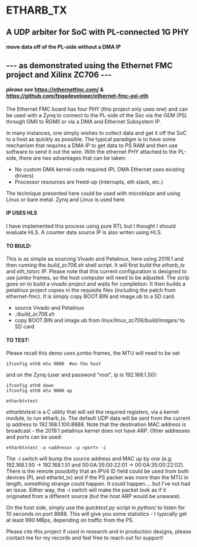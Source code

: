 # ETHARB_TX
## A UDP arbiter for SoC with PL-connected 1G PHY
#### move data off of the PL-side without a DMA IP
## --- as demonstrated using the Ethernet FMC project and Xilinx ZC706 --- 
#### _please see_ https://ethernetfmc.com/ & https://github.com/fpgadeveloper/ethernet-fmc-axi-eth
The Ethernet FMC board has four PHY (this project only uses one) and can be used with a Zynq to connect to the PL-side of the Soc via the GEM (PS) through GMII to RGMII or via a DMA and Ethernet Subsystem IP.

In many instances, one simply wishes to collect data and get it off the SoC to a host as quickly as possible.  The typical paradigm is to have some mechanism that requires a DMA IP to get data to PS RAM and then use software to send it out the wire.  With the ethernet PHY attached to the PL-side, there are two advantages that can be taken: 
- No custom DMA kernel code required (PL DMA Ethernet uses existing drivers)
- Processor resources are freed-up (interrupts, eth stack, etc.)

The technique presented here could be used with microblaze and using Linux or bare metal.  Zynq and Linux is used here.

#### IP USES HLS 

I have implemented this process using pure RTL but I thought I should evaluate HLS.  A counter data source IP is also writen using HLS.

#### TO BIULD:

This is as simple as sourcing Vivado and Petalinux, here using 2019.1 and then running the _build_zc706.sh_ shell script.  It will first build the _etharb_tx_ and _eth_tstsrc_ IP.  Please note that this current configuration is designed to use jumbo frames, so the host computer will need to be adjusted.  The scrip goes on to build a vivado project and waits for completion.  It then builds a petalinux project copies in the requisite files (including the patch from ethernet-fmc).  It is simply copy BOOT.BIN and image.ub to a SD card.

- source Vivado and Petalinux
- _./build_zc706.sh_
- copy BOOT.BIN and image.ub from _linux/linux_zc706/build/images/_ to SD card

#### TO TEST:

Please recall this demo uses jumbo frames, the MTU will need to be set

    ifconfig eth0 mtu 9000  #on the host
    
and on the Zynq (user and password "root", ip is 192.168.1.50):

    ifconfig eth0 down
    ifconfig eth0 mtu 9000 up
    
    etharbtxtest
    
_etharbtxtest_ is a C utility that will set the required registers, via a kernel module, to run etharb_tx.  The default UDP data will be sent from the current ip address to 192.168.1.100:8888.  Note that the destination MAC address is broadcast - the 2019.1 petalinux kernel does not have ARP.  Other addresses and ports can be used:

    etharbtxtest -a <address> -p <port> -i
    
The -i switch will bump the source address and MAC up by one (e.g. 192.168.1.50 -> 192.168.1.51 and 00:0A:35:00:22:01 -> 00:0A:35:00:22:02).  There is the remote possibilty that an IPV4 ID field could be used from both devices (PL and etharbt_tx) and if the PS packet was more than the MTU in length, something strange could happen.  It could happen.... but I've not had an issue.  Either way, the -i switch will make the packet look as if it originated from a different source (but the host ARP would be unaware).

On the host side, simply use the _quicktest.py_ script in _python/_ to listen for 10 seconds on port 8888.  This will give you some statistics - I typically get at least 990 MBps, depending on traffic from the PS.

Please cite this project if used in research and in production designs, please contact me for my records and feel free to reach out for support!
